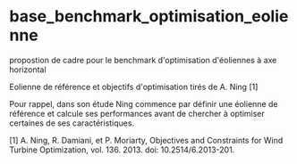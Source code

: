 # base_benchmark_optimisation_eolienne
propostion de cadre pour le benchmark d'optimisation d'éoliennes à axe horizontal

Eolienne de référence et objectifs d'optimisation tirés de A. Ning [1]

Pour rappel, dans son étude Ning commence par définir une éolienne de référence et calcule ses performances avant de chercher à optimiser certaines de ses caractéristiques.

[1] A. Ning, R. Damiani, et P. Moriarty, Objectives and Constraints for Wind Turbine Optimization, vol. 136. 2013. doi: 10.2514/6.2013-201.

